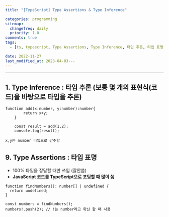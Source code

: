 ```yaml
---
title: "[TypeScript] Type Assertions & Type Inference"

categories: programming
sitemap:
  changefreq: daily
  priority: 1.0
comments: true
tags:
  - [ts, typescript, Type Assertions, Type Inference, 타입 추론, 타입 표명]

date: 2022-11-27
last_modified_at: 2023-04-03---
---
```


---

## **1. Type Inference** : 타입 추론 (보통 몇 개의 표현식(코드)을 바탕으로 타입을 추론)

```tsx
function add(x:number, y:number):number{
        return x+y;
    }

    const result = add(1,2);
    console.log(result);

x,y는 number 타입으로 간주함
```

## 9. **Type Assertions** : **타입 표명**

- 100% 타입을 장담할 때만 쓰임 (잘안씀)
- **JavaScript 코드를 TypeScript으로 포팅할 때 많이 씀**

```tsx
function findNumbers(): number[] | undefined {
  return undefined;
}

const numbers = findNumbers();
numbers!.push(2); // !는 number라고 확신 할 때 사용
```
